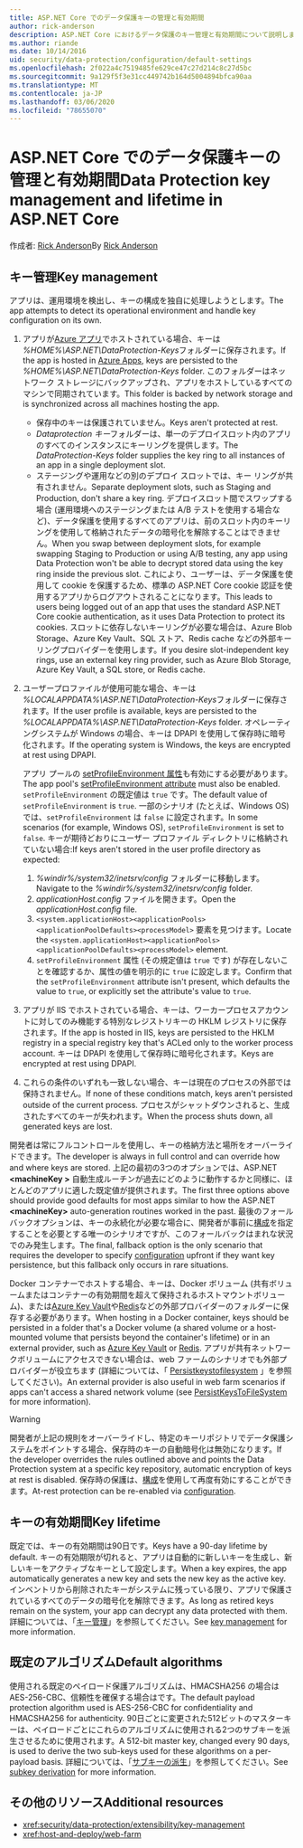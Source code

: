 ```yaml
---
title: ASP.NET Core でのデータ保護キーの管理と有効期間
author: rick-anderson
description: ASP.NET Core におけるデータ保護のキー管理と有効期間について説明します。
ms.author: riande
ms.date: 10/14/2016
uid: security/data-protection/configuration/default-settings
ms.openlocfilehash: 2f022a4c7519485fe629ce47c27d214c8c27d5bc
ms.sourcegitcommit: 9a129f5f3e31cc449742b164d5004894bfca90aa
ms.translationtype: MT
ms.contentlocale: ja-JP
ms.lasthandoff: 03/06/2020
ms.locfileid: "78655070"
---
```

# <a name="data-protection-key-management-and-lifetime-in-aspnet-core"></a><span data-ttu-id="fad29-103">ASP.NET Core でのデータ保護キーの管理と有効期間</span><span class="sxs-lookup"><span data-stu-id="fad29-103">Data Protection key management and lifetime in ASP.NET Core</span></span>

<span data-ttu-id="fad29-104">作成者: [Rick Anderson](https://twitter.com/RickAndMSFT)</span><span class="sxs-lookup"><span data-stu-id="fad29-104">By [Rick Anderson](https://twitter.com/RickAndMSFT)</span></span>

## <a name="key-management"></a><span data-ttu-id="fad29-105">キー管理</span><span class="sxs-lookup"><span data-stu-id="fad29-105">Key management</span></span>

<span data-ttu-id="fad29-106">アプリは、運用環境を検出し、キーの構成を独自に処理しようとします。</span><span class="sxs-lookup"><span data-stu-id="fad29-106">The app attempts to detect its operational environment and handle key configuration on its own.</span></span>

1. <span data-ttu-id="fad29-107">アプリが[Azure アプリ](https://azure.microsoft.com/services/app-service/)でホストされている場合、キーは *%HOME%\ASP.NET\DataProtection-Keys*フォルダーに保存されます。</span><span class="sxs-lookup"><span data-stu-id="fad29-107">If the app is hosted in [Azure Apps](https://azure.microsoft.com/services/app-service/), keys are persisted to the *%HOME%\ASP.NET\DataProtection-Keys* folder.</span></span> <span data-ttu-id="fad29-108">このフォルダーはネットワーク ストレージにバックアップされ、アプリをホストしているすべてのマシンで同期されています。</span><span class="sxs-lookup"><span data-stu-id="fad29-108">This folder is backed by network storage and is synchronized across all machines hosting the app.</span></span>
   * <span data-ttu-id="fad29-109">保存中のキーは保護されていません。</span><span class="sxs-lookup"><span data-stu-id="fad29-109">Keys aren't protected at rest.</span></span>
   * <span data-ttu-id="fad29-110">*Dataprotection キー*フォルダーは、単一のデプロイスロット内のアプリのすべてのインスタンスにキーリングを提供します。</span><span class="sxs-lookup"><span data-stu-id="fad29-110">The *DataProtection-Keys* folder supplies the key ring to all instances of an app in a single deployment slot.</span></span>
   * <span data-ttu-id="fad29-111">ステージングや運用などの別のデプロイ スロットでは、キー リングが共有されません。</span><span class="sxs-lookup"><span data-stu-id="fad29-111">Separate deployment slots, such as Staging and Production, don't share a key ring.</span></span> <span data-ttu-id="fad29-112">デプロイスロット間でスワップする場合 (運用環境へのステージングまたは A/B テストを使用する場合など)、データ保護を使用するすべてのアプリは、前のスロット内のキーリングを使用して格納されたデータの暗号化を解除することはできません。</span><span class="sxs-lookup"><span data-stu-id="fad29-112">When you swap between deployment slots, for example swapping Staging to Production or using A/B testing, any app using Data Protection won't be able to decrypt stored data using the key ring inside the previous slot.</span></span> <span data-ttu-id="fad29-113">これにより、ユーザーは、データ保護を使用して cookie を保護するため、標準の ASP.NET Core cookie 認証を使用するアプリからログアウトされることになります。</span><span class="sxs-lookup"><span data-stu-id="fad29-113">This leads to users being logged out of an app that uses the standard ASP.NET Core cookie authentication, as it uses Data Protection to protect its cookies.</span></span> <span data-ttu-id="fad29-114">スロットに依存しないキーリングが必要な場合は、Azure Blob Storage、Azure Key Vault、SQL ストア、Redis cache などの外部キーリングプロバイダーを使用します。</span><span class="sxs-lookup"><span data-stu-id="fad29-114">If you desire slot-independent key rings, use an external key ring provider, such as Azure Blob Storage, Azure Key Vault, a SQL store, or Redis cache.</span></span>

1. <span data-ttu-id="fad29-115">ユーザープロファイルが使用可能な場合、キーは *%LOCALAPPDATA%\ASP.NET\DataProtection-Keys*フォルダーに保存されます。</span><span class="sxs-lookup"><span data-stu-id="fad29-115">If the user profile is available, keys are persisted to the *%LOCALAPPDATA%\ASP.NET\DataProtection-Keys* folder.</span></span> <span data-ttu-id="fad29-116">オペレーティングシステムが Windows の場合、キーは DPAPI を使用して保存時に暗号化されます。</span><span class="sxs-lookup"><span data-stu-id="fad29-116">If the operating system is Windows, the keys are encrypted at rest using DPAPI.</span></span>

   <span data-ttu-id="fad29-117">アプリ プールの [setProfileEnvironment 属性](/iis/configuration/system.applicationhost/applicationpools/add/processmodel#configuration)も有効にする必要があります。</span><span class="sxs-lookup"><span data-stu-id="fad29-117">The app pool's [setProfileEnvironment attribute](/iis/configuration/system.applicationhost/applicationpools/add/processmodel#configuration) must also be enabled.</span></span> <span data-ttu-id="fad29-118">`setProfileEnvironment` の既定値は `true` です。</span><span class="sxs-lookup"><span data-stu-id="fad29-118">The default value of `setProfileEnvironment` is `true`.</span></span> <span data-ttu-id="fad29-119">一部のシナリオ (たとえば、Windows OS) では、`setProfileEnvironment` は `false` に設定されます。</span><span class="sxs-lookup"><span data-stu-id="fad29-119">In some scenarios (for example, Windows OS), `setProfileEnvironment` is set to `false`.</span></span> <span data-ttu-id="fad29-120">キーが期待どおりにユーザー プロファイル ディレクトリに格納されていない場合:</span><span class="sxs-lookup"><span data-stu-id="fad29-120">If keys aren't stored in the user profile directory as expected:</span></span>

   1. <span data-ttu-id="fad29-121">*%windir%/system32/inetsrv/config* フォルダーに移動します。</span><span class="sxs-lookup"><span data-stu-id="fad29-121">Navigate to the *%windir%/system32/inetsrv/config* folder.</span></span>
   1. <span data-ttu-id="fad29-122">*applicationHost.config* ファイルを開きます。</span><span class="sxs-lookup"><span data-stu-id="fad29-122">Open the *applicationHost.config* file.</span></span>
   1. <span data-ttu-id="fad29-123">`<system.applicationHost><applicationPools><applicationPoolDefaults><processModel>` 要素を見つけます。</span><span class="sxs-lookup"><span data-stu-id="fad29-123">Locate the `<system.applicationHost><applicationPools><applicationPoolDefaults><processModel>` element.</span></span>
   1. <span data-ttu-id="fad29-124">`setProfileEnvironment` 属性 (その規定値は `true` です) が存在しないことを確認するか、属性の値を明示的に `true` に設定します。</span><span class="sxs-lookup"><span data-stu-id="fad29-124">Confirm that the `setProfileEnvironment` attribute isn't present, which defaults the value to `true`, or explicitly set the attribute's value to `true`.</span></span>

1. <span data-ttu-id="fad29-125">アプリが IIS でホストされている場合、キーは、ワーカープロセスアカウントに対してのみ機能する特別なレジストリキーの HKLM レジストリに保存されます。</span><span class="sxs-lookup"><span data-stu-id="fad29-125">If the app is hosted in IIS, keys are persisted to the HKLM registry in a special registry key that's ACLed only to the worker process account.</span></span> <span data-ttu-id="fad29-126">キーは DPAPI を使用して保存時に暗号化されます。</span><span class="sxs-lookup"><span data-stu-id="fad29-126">Keys are encrypted at rest using DPAPI.</span></span>

1. <span data-ttu-id="fad29-127">これらの条件のいずれも一致しない場合、キーは現在のプロセスの外部では保持されません。</span><span class="sxs-lookup"><span data-stu-id="fad29-127">If none of these conditions match, keys aren't persisted outside of the current process.</span></span> <span data-ttu-id="fad29-128">プロセスがシャットダウンされると、生成されたすべてのキーが失われます。</span><span class="sxs-lookup"><span data-stu-id="fad29-128">When the process shuts down, all generated keys are lost.</span></span>

<span data-ttu-id="fad29-129">開発者は常にフルコントロールを使用し、キーの格納方法と場所をオーバーライドできます。</span><span class="sxs-lookup"><span data-stu-id="fad29-129">The developer is always in full control and can override how and where keys are stored.</span></span> <span data-ttu-id="fad29-130">上記の最初の3つのオプションでは、ASP.NET **\<machineKey >** 自動生成ルーチンが過去にどのように動作するかと同様に、ほとんどのアプリに適した既定値が提供されます。</span><span class="sxs-lookup"><span data-stu-id="fad29-130">The first three options above should provide good defaults for most apps similar to how the ASP.NET **\<machineKey>** auto-generation routines worked in the past.</span></span> <span data-ttu-id="fad29-131">最後のフォールバックオプションは、キーの永続化が必要な場合に、開発者が事前に[構成](xref:security/data-protection/configuration/overview)を指定することを必要とする唯一のシナリオですが、このフォールバックはまれな状況でのみ発生します。</span><span class="sxs-lookup"><span data-stu-id="fad29-131">The final, fallback option is the only scenario that requires the developer to specify [configuration](xref:security/data-protection/configuration/overview) upfront if they want key persistence, but this fallback only occurs in rare situations.</span></span>

<span data-ttu-id="fad29-132">Docker コンテナーでホストする場合、キーは、Docker ボリューム (共有ボリュームまたはコンテナーの有効期間を超えて保持されるホストマウントボリューム)、または[Azure Key Vault](https://azure.microsoft.com/services/key-vault/)や[Redis](https://redis.io/)などの外部プロバイダーのフォルダーに保存する必要があります。</span><span class="sxs-lookup"><span data-stu-id="fad29-132">When hosting in a Docker container, keys should be persisted in a folder that's a Docker volume (a shared volume or a host-mounted volume that persists beyond the container's lifetime) or in an external provider, such as [Azure Key Vault](https://azure.microsoft.com/services/key-vault/) or [Redis](https://redis.io/).</span></span> <span data-ttu-id="fad29-133">アプリが共有ネットワークボリュームにアクセスできない場合は、web ファームのシナリオでも外部プロバイダーが役立ちます (詳細については、「 [Persistkeystofilesystem](xref:security/data-protection/configuration/overview#persistkeystofilesystem) 」を参照してください)。</span><span class="sxs-lookup"><span data-stu-id="fad29-133">An external provider is also useful in web farm scenarios if apps can't access a shared network volume (see [PersistKeysToFileSystem](xref:security/data-protection/configuration/overview#persistkeystofilesystem) for more information).</span></span>

> [!WARNING]
> <span data-ttu-id="fad29-134">開発者が上記の規則をオーバーライドし、特定のキーリポジトリでデータ保護システムをポイントする場合、保存時のキーの自動暗号化は無効になります。</span><span class="sxs-lookup"><span data-stu-id="fad29-134">If the developer overrides the rules outlined above and points the Data Protection system at a specific key repository, automatic encryption of keys at rest is disabled.</span></span> <span data-ttu-id="fad29-135">保存時の保護は、[構成](xref:security/data-protection/configuration/overview)を使用して再度有効にすることができます。</span><span class="sxs-lookup"><span data-stu-id="fad29-135">At-rest protection can be re-enabled via [configuration](xref:security/data-protection/configuration/overview).</span></span>

## <a name="key-lifetime"></a><span data-ttu-id="fad29-136">キーの有効期間</span><span class="sxs-lookup"><span data-stu-id="fad29-136">Key lifetime</span></span>

<span data-ttu-id="fad29-137">既定では、キーの有効期間は90日です。</span><span class="sxs-lookup"><span data-stu-id="fad29-137">Keys have a 90-day lifetime by default.</span></span> <span data-ttu-id="fad29-138">キーの有効期限が切れると、アプリは自動的に新しいキーを生成し、新しいキーをアクティブなキーとして設定します。</span><span class="sxs-lookup"><span data-stu-id="fad29-138">When a key expires, the app automatically generates a new key and sets the new key as the active key.</span></span> <span data-ttu-id="fad29-139">インベントリから削除されたキーがシステムに残っている限り、アプリで保護されているすべてのデータの暗号化を解除できます。</span><span class="sxs-lookup"><span data-stu-id="fad29-139">As long as retired keys remain on the system, your app can decrypt any data protected with them.</span></span> <span data-ttu-id="fad29-140">詳細については、「[キー管理](xref:security/data-protection/implementation/key-management#key-expiration-and-rolling)」を参照してください。</span><span class="sxs-lookup"><span data-stu-id="fad29-140">See [key management](xref:security/data-protection/implementation/key-management#key-expiration-and-rolling) for more information.</span></span>

## <a name="default-algorithms"></a><span data-ttu-id="fad29-141">既定のアルゴリズム</span><span class="sxs-lookup"><span data-stu-id="fad29-141">Default algorithms</span></span>

<span data-ttu-id="fad29-142">使用される既定のペイロード保護アルゴリズムは、HMACSHA256 の場合は AES-256-CBC、信頼性を確保する場合はです。</span><span class="sxs-lookup"><span data-stu-id="fad29-142">The default payload protection algorithm used is AES-256-CBC for confidentiality and HMACSHA256 for authenticity.</span></span> <span data-ttu-id="fad29-143">90日ごとに変更された512ビットのマスターキーは、ペイロードごとにこれらのアルゴリズムに使用される2つのサブキーを派生させるために使用されます。</span><span class="sxs-lookup"><span data-stu-id="fad29-143">A 512-bit master key, changed every 90 days, is used to derive the two sub-keys used for these algorithms on a per-payload basis.</span></span> <span data-ttu-id="fad29-144">詳細については、「[サブキーの派生](xref:security/data-protection/implementation/subkeyderivation#additional-authenticated-data-and-subkey-derivation)」を参照してください。</span><span class="sxs-lookup"><span data-stu-id="fad29-144">See [subkey derivation](xref:security/data-protection/implementation/subkeyderivation#additional-authenticated-data-and-subkey-derivation) for more information.</span></span>

## <a name="additional-resources"></a><span data-ttu-id="fad29-145">その他のリソース</span><span class="sxs-lookup"><span data-stu-id="fad29-145">Additional resources</span></span>

* <xref:security/data-protection/extensibility/key-management>
* <xref:host-and-deploy/web-farm>
